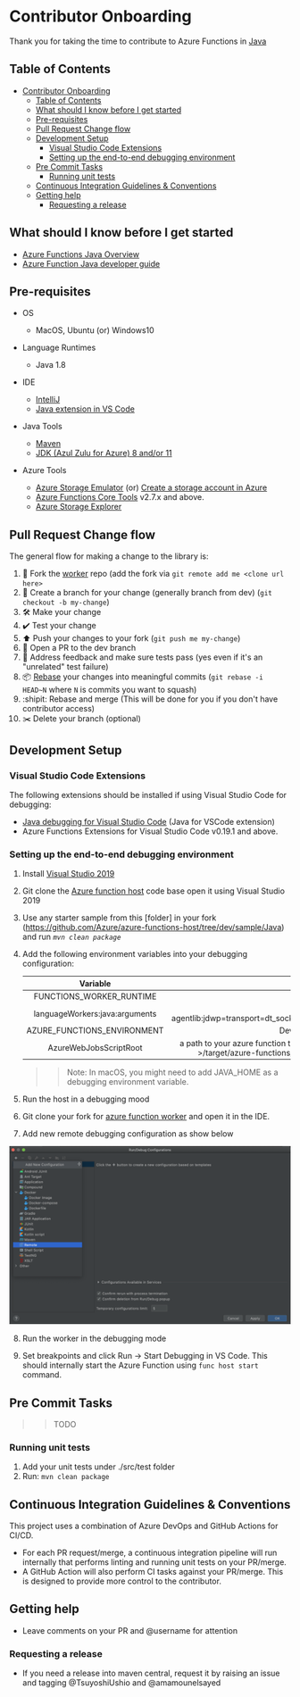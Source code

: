 # Contributor Onboarding
Thank you for taking the time to contribute to Azure Functions in [Java](https://go.java/)

## Table of Contents

- [Contributor Onboarding](#contributor-onboarding)
  - [Table of Contents](#table-of-contents)
  - [What should I know before I get started](#what-should-i-know-before-i-get-started)
  - [Pre-requisites](#pre-requisites)
  - [Pull Request Change flow](#pull-request-change-flow)
  - [Development Setup](#development-setup)
    - [Visual Studio Code Extensions](#visual-studio-code-extensions)
    - [Setting up the  end-to-end debugging environment](#setting-up-the-end-to-end-debugging-environment)
  - [Pre Commit Tasks](#pre-commit-tasks)
    - [Running unit tests](#running-unit-tests)
  - [Continuous Integration Guidelines & Conventions](#continuous-integration-guidelines--conventions)
  - [Getting help](#getting-help)
    - [Requesting a release](#requesting-a-release)

## What should I know before I get started
- [Azure Functions Java Overview](https://docs.microsoft.com/en-us/azure/azure-functions/functions-create-first-azure-function-azure-cli?tabs=bash%2Cbrowser&pivots=programming-language-java)
- [Azure Function Java developer guide](https://docs.microsoft.com/en-us/azure/azure-functions/functions-reference-java?tabs=consumption)

## Pre-requisites

- OS
    - MacOS, Ubuntu (or) Windows10
- Language Runtimes
    -  Java 1.8

- IDE
   - [IntelliJ](https://www.jetbrains.com/idea/download)
   - [Java extension in VS Code](https://code.visualstudio.com/docs/languages/java)
- Java Tools 
    - [Maven](https://maven.apache.org/install.html)
    - [JDK (Azul Zulu for Azure) 8 and/or 11](https://www.azul.com/downloads/azure-only/zulu/?version=java-8-lts&architecture=x86-64-bit&package=jdk)
- Azure Tools
    - [Azure Storage Emulator](https://docs.microsoft.com/en-us/azure/storage/common/storage-use-emulator) (or) [Create a storage account in Azure](https://docs.microsoft.com/en-us/azure/storage/common/storage-account-create?tabs=azure-portal)
    - [Azure Functions Core Tools](https://github.com/Azure/azure-functions-core-tools) v2.7.x and above.
    - [Azure Storage Explorer](https://azure.microsoft.com/en-us/features/storage-explorer/)
  

## Pull Request Change flow

The general flow for making a change to the library is:

1. 🍴 Fork the [worker](https://github.com/helayoty/azure-functions-java-worker) repo (add the fork via `git remote add me <clone url here>`
2. 🌳 Create a branch for your change (generally branch from dev) (`git checkout -b my-change`)
3. 🛠 Make your change
4. ✔️ Test your change
5. ⬆️ Push your changes to your fork (`git push me my-change`)
6. 💌 Open a PR to the dev branch
7. 📢 Address feedback and make sure tests pass (yes even if it's an "unrelated" test failure)
8. 📦 [Rebase](https://git-scm.com/docs/git-rebase) your changes into  meaningful commits (`git rebase -i HEAD~N` where `N` is commits you want to squash)
9. :shipit: Rebase and merge (This will be done for you if you don't have contributor access)
10. ✂️ Delete your branch (optional)

## Development Setup

### Visual Studio Code Extensions

The following extensions should be installed if using Visual Studio Code for debugging:

- [Java debugging for Visual Studio Code](https://marketplace.visualstudio.com/items?itemName=vscjava.vscode-java-debug) (Java for VSCode extension)
- Azure Functions Extensions for Visual Studio Code v0.19.1 and above.


### Setting up the  end-to-end debugging environment

1. Install [Visual Studio 2019](https://visualstudio.microsoft.com/downloads/) 

2. Git clone the [Azure function host](https://github.com/Azure/azure-functions-host) code base open it using Visual Studio 2019
 
3. Use any starter sample from this [folder] in your fork (https://github.com/Azure/azure-functions-host/tree/dev/sample/Java) and run *`mvn clean package`*

4. Add the following environment variables into your debugging configuration:
    
    | Variable   |  Value    |
    | :--------: | :------:  |
    | FUNCTIONS_WORKER_RUNTIME       | java |
    | languageWorkers:java:arguments | -agentlib:jdwp=transport=dt_socket,server=y,suspend=n,address=5005 |
    | AZURE_FUNCTIONS_ENVIRONMENT    | Development |
    | AzureWebJobsScriptRoot         | a path to your azure function target folder,i.e. ~/< your-folder-path >/target/azure-functions/<azure-function-name-####> |
    
    >> Note: In macOS, you might need to add JAVA_HOME as a debugging environment variable. 

5. Run the host in a debugging mood

6. Git clone your fork for [azure function worker](https://github.com/helayoty/azure-functions-java-worker) and open it in the IDE.

7. Add new remote debugging configuration as show below

![](tools/.images/worker-debug-configuration.png)

8. Run the worker in the debugging mode 
    
7. Set breakpoints and click Run -> Start Debugging in VS Code. This should internally start the Azure Function using `func host start` command.

## Pre Commit Tasks

>>TODO

### Running unit tests

1. Add your unit tests under ./src/test folder
2. Run: `mvn clean package`

## Continuous Integration Guidelines & Conventions

This project uses a combination of Azure DevOps and GitHub Actions for CI/CD.

- For each PR request/merge, a continuous integration pipeline will run internally that performs linting and running unit tests on your PR/merge.
- A GitHub Action will also perform CI tasks against your PR/merge. This is designed to provide more control to the contributor.

## Getting help

 - Leave comments on your PR and @username for attention

### Requesting a release
- If you need a release into maven central, request it by raising an issue and tagging @TsuyoshiUshio and @amamounelsayed


